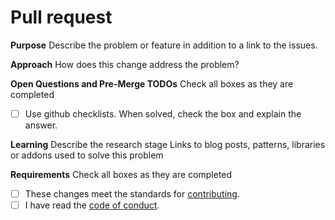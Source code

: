 # Pull request

**Purpose**
Describe the problem or feature in addition to a link to the issues.

**Approach**
How does this change address the problem?

**Open Questions and Pre-Merge TODOs**
Check all boxes as they are completed

- [ ] Use github checklists. When solved, check the box and explain the answer.

**Learning**
Describe the research stage
Links to blog posts, patterns, libraries or addons used to solve this problem

**Requirements**
Check all boxes as they are completed

- [ ] These changes meet the standards for [contributing](https://github.com/jodfie/TrunkSTARTer/blob/master/.github/CONTRIBUTING.md).
- [ ] I have read the [code of conduct](https://github.com/jodfie/TrunkSTARTer/blob/master/.github/CODE_OF_CONDUCT.md).

